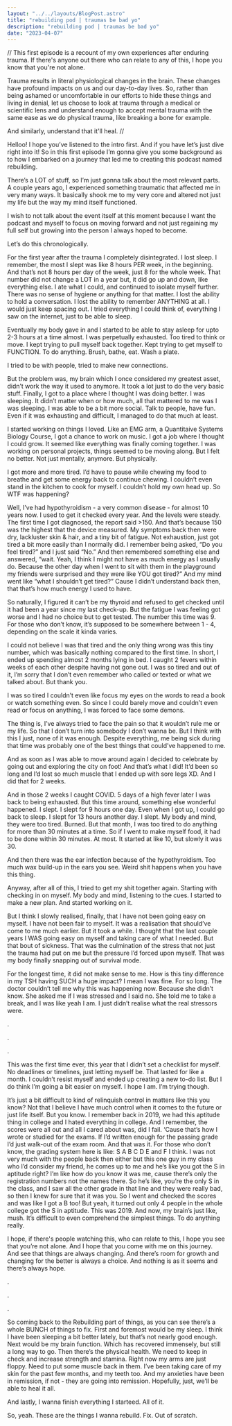 ```yaml
---
layout: "../../layouts/BlogPost.astro"
title: "rebuilding pod | traumas be bad yo"
description: "rebuilding pod | traumas be bad yo"
date: "2023-04-07"
---
```


//
This first episode is a recount of my own experiences after enduring trauma. If there's anyone out there who can relate to any of this, I hope you know that you're not alone.


Trauma results in literal physiological changes in the brain. These changes have profound impacts on us and our day-to-day lives. 
So, rather than being ashamed or uncomfortable in our efforts to hide these things and living in denial, let us choose to look at trauma through a medical or scientific lens and understand enough to accept mental trauma with the same ease as we do physical trauma, like breaking a bone for example.


And similarly, understand that it'll heal.
//

Helloo! I hope you’ve listened to the intro first. And if you have let’s just dive right into it! So in this first episode I’m gonna give you some background as to how I embarked on a journey that led me to creating this podcast named rebuilding.


There’s a LOT of stuff, so I’m just gonna talk about the most relevant parts. 
A couple years ago, I experienced something traumatic that affected me in very many ways. It basically shook me to my very core and altered not just my life but the way my mind itself functioned. 


I wish to not talk about the event itself at this moment because I want the podcast and myself to focus on moving forward and not just regaining my full self but growing into the person I always hoped to become.


Let’s do this chronologically. 


For the first year after the trauma I completely disintegrated. I lost sleep. I remember, the most I slept was like 8 hours PER week, in the beginning. And that’s not 8 hours per day of the week, just 8 for the whole week. That number did not change a LOT in a year but, it did go up and down, like everything else. I ate what I could, and continued to isolate myself further. There was no sense of hygiene or anything for that matter. I lost the ability to hold a conversation. I lost the ability to remember ANYTHING at all. I would just keep spacing out. I tried everything I could think of, everything I saw on the internet, just to be able to sleep. 


Eventually my body gave in and I started to be able to stay asleep for upto 2-3 hours at a time almost. I was perpetually exhausted. Too tired to think or move. I kept trying to pull myself back together. Kept trying to get myself to FUNCTION. To do anything. Brush, bathe, eat. Wash a plate.


I tried to be with people, tried to make new connections. 


But the problem was, my brain which I once considered my greatest asset, didn’t work the way it used to anymore. It took a lot just to do the very basic stuff. Finally, I got to a place where I thought I was doing better. I was sleeping. It didn’t matter when or how much, all that mattered to me was I was sleeping. I was able to be a bit more social. Talk to people, have fun. Even if it was exhausting and difficult, I managed to do that much at least. 


I started working on things I loved. Like an EMG arm, a Quantitaive Systems Biology Course, I got a chance to work on music. I got a job where I thought I could grow. It seemed like everything was finally coming together. I was working on personal projects, things seemed to be moving along. But I felt no better. Not just mentally, anymore. But physically. 


I got more and more tired. I’d have to pause while chewing my food to breathe and get some energy back to continue chewing. I couldn’t even stand in the kitchen to cook for myself. I couldn’t hold my own head up. 
So WTF was happening?


Well, I’ve had hypothyroidism - a very common disease - for almost 10 years now. I used to get it checked every year. And the levels were steady. The first time I got diagnosed, the report said >150. And that’s because 150 was the highest that the device measured. My symptoms back then were dry, lackluster skin & hair, and a tiny bit of fatigue. Not exhaustion, just got tired a bit more easily than I normally did. I remember being asked, “Do you feel tired?” and I just said “No.” And then remembered something else and answered, “wait. Yeah, I think I might not have as much energy as I usually do. Because the other day when I went to sit with them in the playground my friends were surprised and they were like YOU got tired?” And my mind went like “what I shouldn’t get tired?” Cause I didn’t understand back then, that that’s how much energy I used to have. 


So naturally, I figured it can’t be my thyroid and refused to get checked until it had been a year since my last check-up. But the fatigue I was feeling got worse and I had no choice but to get tested. The number this time was 9. For those who don’t know, it’s supposed to be somewhere between 1 - 4, depending on the scale it kinda varies.


I could not believe I was that tired and the only thing wrong was this tiny number, which was basically nothing compared to the first time. In short, I ended up spending almost 2 months lying in bed. I caught 2 fevers within weeks of each other despite having not gone out. I was so tired and out of it, I’m sorry that I don’t even remember  who called or texted or what we talked about. But thank you.


I was so tired I couldn’t even like focus my eyes on the words to read a book or watch something even. So since I could barely move and couldn’t even read or focus on anything, I was forced to face some demons. 


The thing is, I’ve always tried to face the pain so that it wouldn’t rule me or my life. So that I don’t turn into somebody I don’t wanna be. But I think with this I just, none of it was enough. Despite everything, me being sick during that time was probably one of the best things that could’ve happened to me. 


And as soon as I was able to move around again I decided to celebrate by going out and exploring the city on foot! And that’s what I did! It’d been so long and I’d lost so much muscle that I ended up with sore legs XD. And I did that for 2 weeks.


And in those 2 weeks I caught COVID. 5 days of a high fever later I was back to being exhausted. But this time around, something else wonderful happened. I slept. I slept for 9 hours one day. Even when I got up, I could go back to sleep. I slept for 13 hours another day. I slept. My body and mind, they were too tired. Burned. But that month, I was too tired to do anything for more than 30 minutes at a time. So if I went to make myself food, it had to be done within 30 minutes. At most. It started at like 10, but slowly it was 30. 


And then there was the ear infection because of the hypothyroidism. Too much wax build-up in the ears you see. Weird shit happens when you have this thing.


Anyway, after all of this, I tried to get my shit together again. Starting with checking in on myself. My body and mind, listening to the cues. I started to make a new plan. And started working on it. 


But I think I slowly realised, finally, that I have not been going easy on myself. I have not been fair to myself. It was a realisation that should’ve come to me much earlier. But it took a while. I thought that the last couple years I WAS going easy on myself and taking care of what I needed. But that bout of sickness. That was the culmination of the stress that not just the trauma had put on me but the pressure I’d forced upon myself. That was my body finally snapping out of survival mode. 


For the longest time, it did not make sense to me. How is this tiny difference in my TSH having SUCH a huge impact? I mean I was fine. For so long. The doctor couldn’t tell me why this was happening now. Because she didn’t know. She asked me if I was stressed and I said no. She told me to take a break, and I was like yeah I am. I just didn’t realise what the real stressors were.


.


.


.


This was the first time ever, this year that I didn’t set a checklist for myself. No deadlines or timelines, just letting myself be. That lasted for like a month. I couldn’t resist myself and ended up creating a new to-do list. But I do think I’m going a bit easier on myself. I hope I am. I’m trying though. 


It’s just a bit difficult to kind of relinquish control in matters like this you know? Not that I believe I have much control when it comes to the future or just life itself. But you know. I remember back in 2019, we had this aptitude thing in college and I hated everything in college. And I remember, the scores were all out and all I cared about was, did I fail. ‘Cause that’s how I wrote or studied for the exams. If I’d written enough for the passing grade I’d just walk-out of the exam room. And that was it. 
For those who don’t know, the grading system here is like:
S A B C D E and F I think. 
I was not very much with the people back then either but this one guy in my class who I’d consider my friend, he comes up to me and he’s like you got the S in aptitude right? I’m like how do you know it was me, cause there’s only the registration numbers not the names there. So he’s like, you’re the only S in the class, and I saw all the other grade in that line and they were really bad, so then I knew for sure that it was you. So I went and checked the scores and was like I got a B too! But yeah, it turned out only 4 people in the whole college got the S in aptitude. This was 2019. 
And now, my brain’s just like, mush. It’s difficult to even comprehend the simplest things. To do anything really.


I hope, if there's people watching this, who can relate to this, I hope you see that you’re not alone. And I hope that you come with me on this journey. And see that things are always changing. And there’s room for growth and changing for the better is always a choice.  And nothing is as it seems and there’s always hope.


.


.


.


So coming back to the Rebuilding part of things, as you can see there’s a whole BUNCH of things to fix. First and foremost would be my sleep. I think I have been sleeping a bit better lately, but that’s not nearly good enough. Next would be my brain function. Which has recovered immensely, but still a long way to go. Then there’s the physical health. We need to keep in check and increase strength and stamina. Right now my arms are just floppy. Need to put some muscle back in them. I’ve been taking care of my skin for the past few months, and my teeth too. And my anxieties have been in remission, if not - they are going into remission. Hopefully, just, we’ll be able to heal it all. 


And lastly, I wanna finish everything I starteed. All of it. 


So, yeah. These are the things I wanna rebuild. Fix. Out of scratch. 
